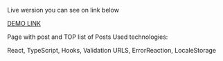 Live wersion you can see on link below 

[DEMO LINK](https://samaev.github.io/add-post-form_react/)


Page with post and TOP list of Posts
Used technologies:

React, TypeScript, Hooks, Validation URLS, ErrorReaction, LocaleStorage